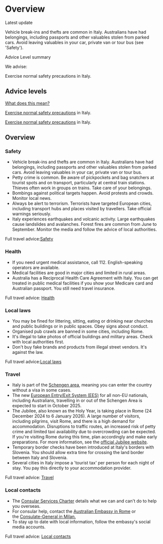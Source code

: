 # Overview

Latest update

Vehicle break-ins and thefts are common in Italy. Australians have had belongings, including passports and other valuables stolen from parked cars. Avoid leaving valuables in your car, private van or tour bus (see 'Safety').

Advice Level summary

We advise:

Exercise normal safety precautions in Italy.

## Advice levels

[What does this mean?](/before-you-go/travel-advice-explained/)

[Exercise normal safety precautions](https://www.smartraveller.gov.au/consular-services/travel-advice-explained#level1) in Italy.

[Exercise normal safety precautions](https://www.smartraveller.gov.au/consular-services/travel-advice-explained#level1) in Italy.

## Overview

### Safety

* Vehicle break-ins and thefts are common in Italy. Australians have had belongings, including passports and other valuables stolen from parked cars. Avoid leaving valuables in your car, private van or tour bus.
* Petty crime is common. Be aware of pickpockets and bag snatchers at tourist spots and on transport, particularly at central train stations. Thieves often work in groups on trains. Take care of your belongings.
* Bombings against political targets happen. Avoid protests and crowds. Monitor local news.
* Always be alert to terrorism. Terrorists have targeted European cities, including transport hubs and places visited by travellers. Take official warnings seriously.
* Italy experiences earthquakes and volcanic activity. Large earthquakes cause landslides and avalanches. Forest fires are common from June to September. Monitor the media and follow the advice of local authorities.

Full travel advice:[Safety](#safety)

### Health

* If you need urgent medical assistance, call 112. English-speaking operators are available.
* Medical facilities are good in major cities and limited in rural areas.
* Australia has a Reciprocal Health Care Agreement with Italy. You can get treated in public medical facilities if you show your Medicare card and Australian passport. You still need travel insurance.

Full travel advice: [Health](#health)

### Local laws

* You may be fined for littering, sitting, eating or drinking near churches and public buildings or in public spaces. Obey signs about conduct.
* Organised pub crawls are banned in some cities, including Rome.
* It's illegal to take photos of official buildings and military areas. Check with local authorities first.
* Don't buy fake brands and products from illegal street vendors. It's against the law.

Full travel advice:[Local laws](#safety)

### Travel

* Italy is part of the [Schengen area](/before-you-go/the-basics/schengen "Visas and entry requirements in Europe and the Schengen Area"), meaning you can enter the country without a visa in some cases.
* The new [European Entry/Exit System (EES)](https://travel-europe.europa.eu/ees_en) for all non-EU nationals, including Australians, travelling in or out of the Schengen Area is expected to start in October 2025.
* The Jubilee, also known as the Holy Year, is taking place in Rome (24 December 2024 to 6 January 2026). A large number of visitors, including pilgrims, visit Rome, and there is a high demand for accommodation. Disruptions to traffic routes, an increased risk of petty crime and limited taxi availability due to overcrowding can be expected. If you're visiting Rome during this time, plan accordingly and make early preparations. For more information, see the [official Jubilee website](https://www.iubilaeum2025.va/en.html).
* Temporary border checks have been introduced at Italy's borders with Slovenia. You should allow extra time for crossing the land border between Italy and Slovenia.
* Several cities in Italy impose a 'tourist tax' per person for each night of stay. You pay this directly to your accommodation provider.

Full travel advice: [Travel](#travel)

### Local contacts

* The [Consular Services Charter](/consular-services/consular-services-charter "Consular Services Charter") details what we can and can't do to help you overseas.
* For consular help, contact the [Australian Embassy in Rome](https://italy.embassy.gov.au/rome/home.html) or the [Consulate-General in Milan.](https://www.dfat.gov.au/about-us/our-locations/missions/australian-consulate-general-in-milan-italy)
* To stay up to date with local information, follow the embassy's social media accounts.

Full travel advice: [Local contacts](#local-contacts)